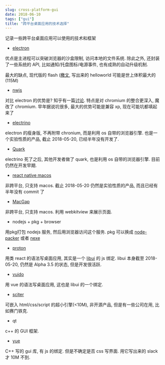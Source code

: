```yaml
---
slug: cross-platform-gui
date: 2018-06-10
tags: ["gui"]
title: "跨平台桌面应用的技术选择"
---
```




记录一些跨平台桌面应用可以使用的技术和框架


<!--more-->

- [electron](https://electronjs.org/)

优点是主进程可以突破浏览器的沙盒限制, 访问本地的文件系统. 除此之外, 还封装了一些系统的 API, 比如通知/托盘图标/电源事件, 也有成熟的自动升级机制.

最大的缺点, 现代版的 flash ([檄文](http://josephg.com/blog/electron-is-flash-for-the-desktop/), 写出来的 helloworld 可能是世上体积最大的(115M)

- [nwjs](https://nwjs.io/)

对比 electron 的优势是? 知乎有一篇[讨论](https://www.zhihu.com/question/38854224). 特点是对 chromium 的整合更深入, 魔改了 chromium. 早年据说坑很多, 最大的优势可能是兼容 xp, 现在可能坑都填起来了

- [electrino](https://github.com/pojala/electrino)

electron 的瘦身版, 不再附带 chronium, 而是利用 os 自带的浏览器引擎. 也是一个实验性质的产品, 截止 2018-05-20, 已经半年没有开发了.

- [Quark](https://github.com/jscherer92/Quark)

electrino 死了之后, 其他开发者做了 quark, 也是利用 os 自带的浏览器引擎. 目前仍然在开发早期.

- [react native macos](https://github.com/ptmt/react-native-macos)

非跨平台, 只支持 macos. 截止 2018-05-20 仍然是实验性质的产品, 而且已经有半年没有 commit 了

- [MacGap](http://macgapproject.github.io/)

非跨平台, 只支持 macos. 利用 webkitview 来展示页面.

- nodejs + pkg + browser

用pkg打包 nodejs 服务, 然后用浏览器访问这个服务. pkg 可以换成 [node-packer](https://github.com/pmq20/node-packer) 或者 [nexe](https://github.com/nexe/nexe/)

- [proton](https://github.com/kusti8/proton-native)

用类 react 的语法写桌面应用, 其实是一个 [libui](https://github.com/andlabs/libui/) 的 js 绑定. libui 本身截至 2018-05-20, 仍然是 Alpha 3.5 的状态, 但是开发很活跃.

- [vuido](https://github.com/mimecorg/vuido)

用 vue 的语法写桌面应用, 这也是 libui 的一个绑定.

- [sciter](https://sciter.com/)

可嵌入 html/css/script 的超小引擎(<10M), 非开源产品, 但是有一些公司在用, 比如赛门铁克.

- qt

c++ 的 GUI 框架.

- [yue](https://github.com/yue/yue)

C++ 写的 gui 库, 有 js 的绑定. 但是不确定是否 css 写界面. 用它写出来的 slack 才 10M 不到.

